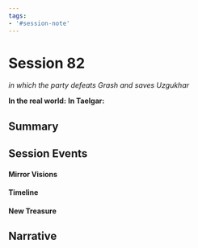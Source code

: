 ```yaml
---
tags:
- '#session-note'
---
```

# Session 82
*in which the party defeats Grash and saves Uzgukhar*

**In the real world:** 
**In Taelgar:** 

## Summary

## Session Events


#### Mirror Visions

#### Timeline 



#### New Treasure


## Narrative
